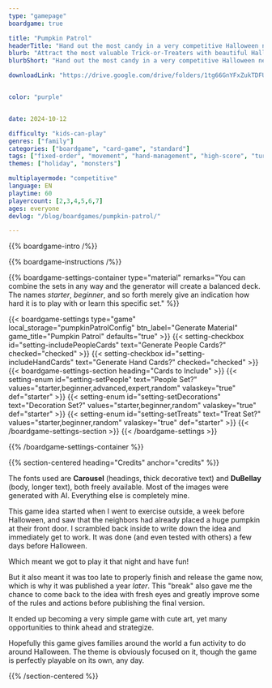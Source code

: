 ```yaml
---
type: "gamepage"
boardgame: true

title: "Pumpkin Patrol"
headerTitle: "Hand out the most candy in a very competitive Halloween neighborhood."
blurb: "Attract the most valuable Trick-or-Treaters with beautiful Halloween decorations, but don't forget to collect enough candy to actually make them happy!"
blurbShort: "Hand out the most candy in a very competitive Halloween neighborhood."

downloadLink: "https://drive.google.com/drive/folders/1tg66GnYFxZukTDFUGoSjGIpr9BlU3Wy8"


color: "purple"


date: 2024-10-12

difficulty: "kids-can-play"
genres: ["family"]
categories: ["boardgame", "card-game", "standard"]
tags: ["fixed-order", "movement", "hand-management", "high-score", "turn-based", "kill-steal", "modular", "patterns"]
themes: ["holiday", "monsters"]

multiplayermode: "competitive"
language: EN
playtime: 60
playercount: [2,3,4,5,6,7]
ages: everyone
devlog: "/blog/boardgames/pumpkin-patrol/"

---
```


{{% boardgame-intro /%}}

{{% boardgame-instructions /%}}

{{% boardgame-settings-container type="material" remarks="You can combine the sets in any way and the generator will create a balanced deck. The names _starter_, _beginner_, and so forth merely give an indication how hard it is to play with or learn this specific set." %}}

{{< boardgame-settings type="game" local_storage="pumpkinPatrolConfig" btn_label="Generate Material" game_title="Pumpkin Patrol" defaults="true" >}}
  {{< setting-checkbox id="setting-includePeopleCards" text="Generate People Cards?" checked="checked" >}}
  {{< setting-checkbox id="setting-includeHandCards" text="Generate Hand Cards?" checked="checked" >}}
  {{< boardgame-settings-section heading="Cards to Include" >}}
    {{< setting-enum id="setting-setPeople" text="People Set?" values="starter,beginner,advanced,expert,random" valaskey="true" def="starter" >}}
    {{< setting-enum id="setting-setDecorations" text="Decoration Set?" values="starter,beginner,random" valaskey="true" def="starter" >}}
    {{< setting-enum id="setting-setTreats" text="Treat Set?" values="starter,beginner,random" valaskey="true" def="starter" >}}
  {{< /boardgame-settings-section >}}
{{< /boardgame-settings >}}

{{% /boardgame-settings-container %}}

{{% section-centered heading="Credits" anchor="credits" %}}

The fonts used are **Carousel** (headings, thick decorative text) and **DuBellay** (body, longer text), both freely available. Most of the images were generated with AI. Everything else is completely mine.

This game idea started when I went to exercise outside, a week before Halloween, and saw that the neighbors had already placed a huge pumpkin at their front door. I scrambled back inside to write down the idea and immediately get to work. It was done (and even tested with others) a few days before Halloween.

Which meant we got to play it that night and have fun! 

But it also meant it was too late to properly finish and release the game now, which is why it was published a year _later_. This "break" also gave me the chance to come back to the idea with fresh eyes and greatly improve some of the rules and actions before publishing the final version.

It ended up becoming a very simple game with cute art, yet many opportunities to think ahead and strategize.

Hopefully this game gives families around the world a fun activity to do around Halloween. The theme is obviously focused on it, though the game is perfectly playable on its own, any day.

{{% /section-centered %}}